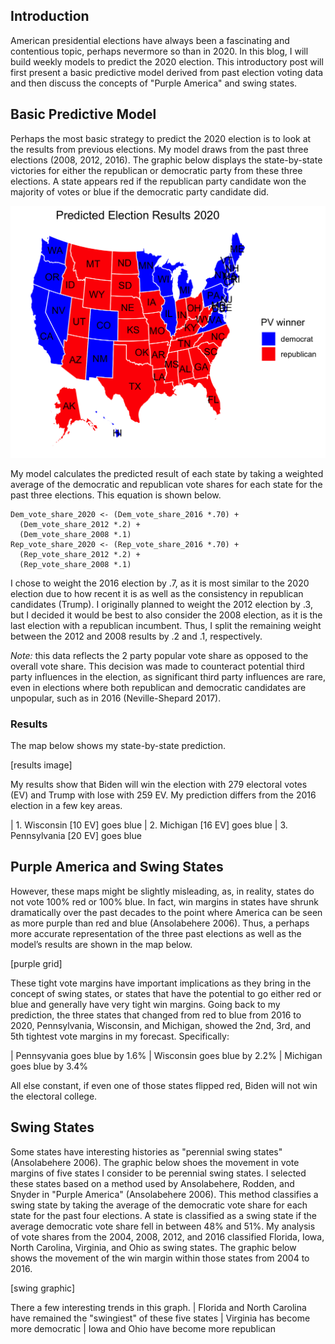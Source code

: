 
## Introduction

American presidential elections have always been a fascinating and contentious topic, perhaps nevermore so than in 2020. In this blog, I will build weekly models to predict the 2020  election. This introductory post will first present a basic predictive model derived from past election voting data and then discuss the concepts of "Purple America" and swing states. 

## Basic Predictive Model

Perhaps the most basic strategy to predict the 2020 election is to look at the results from previous elections. My model draws from the past three elections (2008, 2012, 2016). The graphic below displays the state-by-state victories for either the republican or democratic party from these three elections. A state appears red if the republican party candidate won the majority of votes or blue if the democratic party candidate did. 

![picture](Gov1347-master/figures/2020_blue_red.png)


My model calculates the predicted result of each state by taking a weighted average of the democratic and republican vote shares for each state for the past three elections. This equation is shown below.

```
Dem_vote_share_2020 <- (Dem_vote_share_2016 *.70) +
  (Dem_vote_share_2012 *.2) +
  (Dem_vote_share_2008 *.1)
Rep_vote_share_2020 <- (Rep_vote_share_2016 *.70) +
  (Rep_vote_share_2012 *.2) +
  (Rep_vote_share_2008 *.1)
```


I chose to weight the 2016 election by .7, as it is most similar to the 2020 election due to how recent it is as well as the consistency in republican candidates (Trump). I originally planned to weight the 2012 election by .3, but I decided it would be best to also consider the 2008 election, as it is the last election with a republican incumbent. Thus, I split the remaining weight between the 2012 and 2008 results by .2 and .1, respectively. 

*Note:* this data reflects the 2 party popular vote share as opposed to the overall vote share. This decision was made to counteract potential third party influences in the election, as significant third party influences are rare, even in  elections where both republican and democratic candidates are unpopular, such as in 2016 (Neville-Shepard 2017). 

### Results

The map below shows my state-by-state prediction.

[results image]

My results show that Biden will win the election with 279 electoral votes (EV) and Trump with lose with  259 EV. My prediction differs from the 2016 election in a few key areas.

|              1. Wisconsin [10 EV] goes blue
|              2. Michigan [16 EV] goes blue
|              3. Pennsylvania [20 EV] goes blue



## Purple America and Swing States
However, these maps might be slightly misleading, as, in reality, states do not vote 100% red or 100% blue. In fact, win margins in states have shrunk dramatically over the past decades to the point where America can be seen as more purple than red and blue (Ansolabehere 2006). Thus, a perhaps more accurate representation of the three past elections as well as the model’s results are shown in the map below. 

[purple grid]

These tight vote margins have important implications as they bring in the concept of swing states, or states that have the potential to go either red or blue and generally have very tight win margins. Going back to my prediction, the three states that changed from red to blue from 2016 to 2020, Pennsylvania, Wisconsin, and Michigan, showed the 2nd, 3rd, and 5th tightest vote margins in my forecast. Specifically:

|              Pennsyvania goes blue by 1.6%
|              Wisconsin goes blue by 2.2%
|              Michigan goes blue by 3.4%

All else constant, if even one of those states flipped red, Biden will not win the electoral college.

## Swing States

Some states have interesting histories as "perennial swing states" (Ansolabehere 2006). The graphic below shoes the movement in vote margins of five states I consider to be perennial swing states. I selected these states based on a method used by Ansolabehere, Rodden, and Snyder in "Purple America" (Ansolabehere 2006). This method classifies a swing state by taking the average of the democratic vote share for each state for the past four elections. A state is classified as a swing state if the average democratic vote share fell in between 48% and 51%. My analysis of vote shares from the 2004, 2008, 2012, and 2016 classified Florida, Iowa, North Carolina, Virginia, and Ohio as swing states. The graphic below shows the movement of the win margin within those states from 2004 to 2016. 

[swing graphic]

There a few interesting trends in this graph.
|              Florida and North Carolina have remained the "swingiest" of these five states
|              Virginia has become more democratic
|              Iowa and Ohio have become more republican
